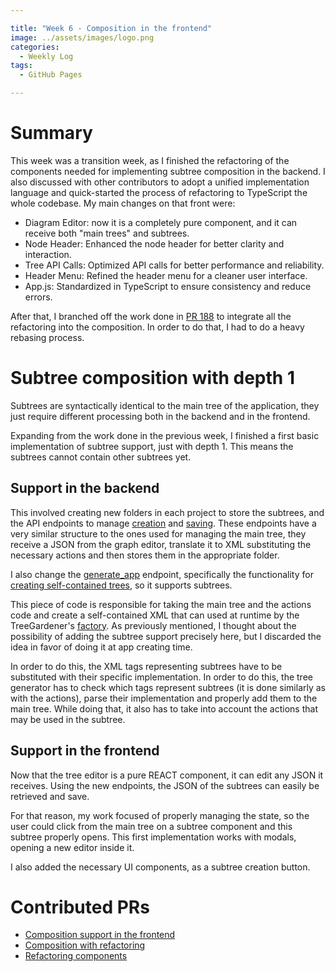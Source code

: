 ```yaml
---

title: "Week 6 - Composition in the frontend"  
image: ../assets/images/logo.png  
categories:
  - Weekly Log  
tags:
  - GitHub Pages  

---
```


# Summary

This week was a transition week, as I finished the refactoring of the components needed for implementing subtree composition in the backend. I also discussed with other contributors to adopt a unified implementation language and quick-started the process of refactoring to TypeScript the whole codebase. My main changes on that front were:

* Diagram Editor: now it is a completely pure component, and it can receive both "main trees" and subtrees. 
* Node Header: Enhanced the node header for better clarity and interaction.
* Tree API Calls: Optimized API calls for better performance and reliability.
* Header Menu: Refined the header menu for a cleaner user interface.
* App.js: Standardized in TypeScript to ensure consistency and reduce errors.

After that, I branched off the work done in [PR 188](https://github.com/JdeRobot/bt-studio/pull/188) to integrate all the refactoring into the composition. In order to do that, I had to do a heavy rebasing process. 

# Subtree composition with depth 1

Subtrees are syntactically identical to the main tree of the application, they just require different processing both in the backend and in the frontend. 

Expanding from the work done in the previous week, I finished a first basic implementation of subtree support, just with depth 1. This means the subtrees cannot contain other subtrees yet.

## Support in the backend

This involved creating new folders in each project to store the subtrees, and the API endpoints to manage [creation](https://github.com/JdeRobot/bt-studio/blob/713d2ebe8d6a89a9131e00afa62bdf059c4a2ca4/backend/tree_api/views.py#L255) and [saving](https://github.com/JdeRobot/bt-studio/blob/713d2ebe8d6a89a9131e00afa62bdf059c4a2ca4/backend/tree_api/views.py#L312). These endpoints have a very similar structure to the ones used for managing the main tree, they receive a JSON from the graph editor, translate it to XML substituting the necessary actions and then stores them in the appropriate folder. 

I also change the [generate_app](https://github.com/JdeRobot/bt-studio/bob/713d2ebe8d6a89a9131e00afa62bdf059c4a2ca4/backend/tree_api/views.py#L849C5-L849C17) endpoint, specifically the functionality for [creating self-contained trees](https://github.com/JdeRobot/bt-studio/blob/main/backend/tree_api/tree_generator.py), so it supports subtrees. 

This piece of code is responsible for taking the main tree and the actions code and create a self-contained XML that can used at runtime by the TreeGardener's [factory](https://github.com/JdeRobot/bt-studio/blob/713d2ebe8d6a89a9131e00afa62bdf059c4a2ca4/backend/tree_gardener/tree_gardener/tree_factory.py#L424C16-L424C49). As previously mentioned, I thought about the possibility of adding the subtree support precisely here, but I discarded the idea in favor of doing it at app creating time. 

In order to do this, the XML tags representing subtrees have to be substituted with their specific implementation. In order to do this, the tree generator has to check which tags represent subtrees (it is done similarly as with the actions), parse their implementation and properly add them to the main tree. While doing that, it also has to take into account the actions that may be used in the subtree. 

## Support in the frontend

Now that the tree editor is a pure REACT component, it can edit any JSON it receives. Using the new endpoints, the JSON of the subtrees can easily be retrieved and save. 

For that reason, my work focused of properly managing the state, so the user could click from the main tree on a subtree component and this subtree properly opens. This first implementation works with modals, opening a new editor inside it. 

I also added the necessary UI components, as a subtree creation button. 

# Contributed PRs

* [Composition support in the frontend](https://github.com/JdeRobot/bt-studio/pull/188)
* [Composition with refactoring](https://github.com/JdeRobot/bt-studio/pull/194)
* [Refactoring components](https://github.com/JdeRobot/bt-studio/pull/190)
